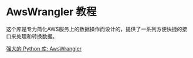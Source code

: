 # AwsWrangler 教程

<show-structure depth="3"/>

这个库是专为简化AWS服务上的数据操作而设计的，提供了一系列方便快捷的接口来处理和转换数据。


<seealso>
<category ref="ref_docs">
    <a href="https://mp.weixin.qq.com/s/UfalrIZrfRlGFM8z4LH_PA">强大的 Python 库: AwsWrangler</a>
</category>
<category ref="ref_github">
</category>
<category ref="ref_issues">
</category>
<category ref="ref_hf">
</category>
<category ref="ref_ms">
</category>
</seealso>

